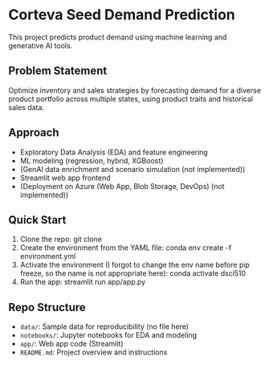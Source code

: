 # Corteva Seed Demand Prediction

This project predicts product demand using machine learning and generative AI tools.

## Problem Statement

Optimize inventory and sales strategies by forecasting demand for a diverse product portfolio across multiple states, using product traits and historical sales data.

## Approach

- Exploratory Data Analysis (EDA) and feature engineering
- ML modeling (regression, hybrid, XGBoost)
- (GenAI data enrichment and scenario simulation (not implemented))
- Streamlit web app frontend
- (Deployment on Azure (Web App, Blob Storage, DevOps) (not implemented))

## Quick Start

1. Clone the repo:
git clone
2. Create the environment from the YAML file:
conda env create -f environment.yml
3. Activate the environment (I forgot to change the env name before pip freeze, so the name is not appropriate here):
conda activate dsci510
4. Run the app:
streamlit run app/app.py

## Repo Structure

- `data/`: Sample data for reproducibility (no file here)
- `notebooks/`: Jupyter notebooks for EDA and modeling
- `app/`: Web app code (Streamlit)
- `README.md`: Project overview and instructions
